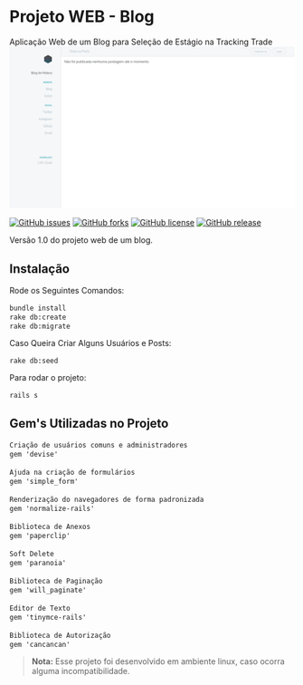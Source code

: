 # Projeto WEB - Blog
Aplicação Web de um Blog para Seleção de Estágio na Tracking Trade
![Blog Docs](/Docs/Blog.png)

[![GitHub issues](https://img.shields.io/github/issues/mateusc42/Projeto-Web.svg)](https://github.com/mateusc42/Projeto-Web/issues)
[![GitHub forks](https://img.shields.io/github/forks/mateusc42/Projeto-Web.svg)](https://github.com/mateusc42/Projeto-Web/network)
[![GitHub license](https://img.shields.io/github/license/mateusc42/Projeto-Web.svg)](https://github.com/mateusc42/Projeto-Web)
[![GitHub release](https://img.shields.io/github/release/mateusc42/Projeto-Web.svg)](https://github.com/mateusc42/Projeto-Web/releases)

Versão 1.0 do projeto web de um blog.

## Instalação

Rode os Seguintes Comandos:

	bundle install
	rake db:create
	rake db:migrate

Caso Queira Criar Alguns Usuários e Posts:

	rake db:seed

Para rodar o projeto:

	rails s

## Gem's Utilizadas no Projeto

	Criação de usuários comuns e administradores
	gem 'devise'

	Ajuda na criação de formulários
	gem 'simple_form'

	Renderização do navegadores de forma padronizada
	gem 'normalize-rails'

	Biblioteca de Anexos
	gem 'paperclip'

	Soft Delete 
	gem 'paranoia'

	Biblioteca de Paginação
	gem 'will_paginate'

	Editor de Texto
	gem 'tinymce-rails'

	Biblioteca de Autorização
	gem 'cancancan'

> **Nota:** Esse projeto foi desenvolvido em ambiente linux, caso ocorra alguma incompatibilidade.
